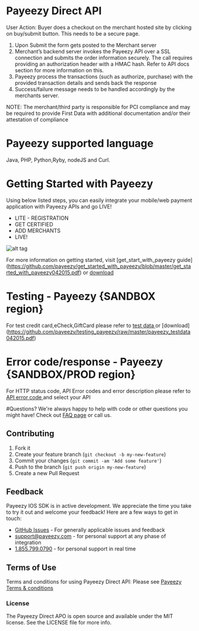 # Payeezy Direct API

User Action: Buyer does a checkout on the merchant hosted site by clicking on buy/submit button. This needs to be a secure page.

1. Upon Submit the form gets posted to the Merchant server
2. Merchant’s backend server invokes the Payeezy API over a SSL connection and submits the order information securely. The call 
   requires providing an authorization header with a HMAC hash. Refer to API docs section for more information on this.
3. Payeezy process the transactions (such as authorize, purchase) with the provided transaction details and sends back the response
4. Success/failure message needs to be handled accordingly by the merchants server.

NOTE: The merchant/third party is responsible for PCI compliance and may be required to provide First Data with additional documentation and/or their attestation of compliance

# Payeezy supported language
Java, PHP, Python,Ryby, nodeJS and Curl. 

# Getting Started with Payeezy
Using below listed steps, you can easily integrate your mobile/web payment application with Payeezy APIs and go LIVE!
*	LITE  - REGISTRATION  
*	GET CERTIFIED
*	ADD MERCHANTS 
*	LIVE!

![alt tag](https://github.com/payeezy/get_started_with_payeezy/raw/master/payeezy_flow_diagram.png)

For more information on getting started, visit  [get_start_with_payeezy guide] (https://github.com/payeezy/get_started_with_payeezy/blob/master/get_started_with_payeezy042015.pdf) or [download](https://github.com/payeezy/get_started_with_payeezy/raw/master/get_started_with_payeezy042015.pdf)

# Testing - Payeezy {SANDBOX region}
For test credit card,eCheck,GiftCard please refer to [test data ](https://github.com/payeezy/testing_payeezy/blob/master/payeezy_testdata042015.pdf) or [download] (https://github.com/payeezy/testing_payeezy/raw/master/payeezy_testdata042015.pdf)

# Error code/response - Payeezy {SANDBOX/PROD region}
For HTTP status code, API Error codes and error description please refer to [API error code ](https://developer.payeezy.com/payeezy_new_docs/apis) and select your API

#Questions?
We're always happy to help with code or other questions you might have! Check out [FAQ page](https://developer.payeezy.com/faq-page) or call us. 

## Contributing
1. Fork it 
2. Create your feature branch (`git checkout -b my-new-feature`)
3. Commit your changes (`git commit -am 'Add some feature'`)
4. Push to the branch (`git push origin my-new-feature`)
5. Create a new Pull Request  

## Feedback
Payeezy IOS SDK is in active development. We appreciate the time you take to try it out and welcome your feedback!
Here are a few ways to get in touch:
* [GitHub Issues](https://github.com/payeezy/payeezy/issues) - For generally applicable issues and feedback
* support@payeezy.com - for personal support at any phase of integration
* [1.855.799.0790](tel:+18557990790)  - for personal support in real time 

## Terms of Use
Terms and conditions for using Payeezy Direct API: Please see [Payeezy Terms & conditions](https://developer.payeezy.com/terms-use)
 
### License
The Payeezy Direct APO is open source and available under the MIT license. See the LICENSE file for more info.
